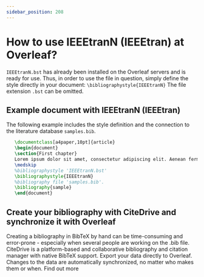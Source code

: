 ```yaml
---
sidebar_position: 208
---
```


# How to use IEEEtranN (IEEEtran) at Overleaf?
`IEEEtranN.bst` has already been installed on the Overleaf servers and is ready for use. Thus, in order to use the file in question, simply define the style directly in your document: `\bibliographystyle{IEEEtranN}` The file extension `.bst` can be omitted.

## Example document with IEEEtranN (IEEEtran)
The following example includes the style definition and the connection to the literature database `samples.bib`.
```tex
   \documentclass[a4paper,10pt]{article}
   \begin{document}
   \section{First chapter}
   Lorem ipsum dolor sit amet, consectetur adipiscing elit. Aenean fermentum justo massa, ut maximus mauris sodales et. Aenean vel elit a erat rhoncus pharetra.
   \medskip
   %bibliographystyle 'IEEEtranN.bst'
   \bibliographystyle{IEEEtranN}
   %bibliography file 'samples.bib'.
   \bibliography{sample}
   \end{document}
```

## Create your bibliography with CiteDrive and synchronize it with Overleaf
Creating a bibliography in BibTeX by hand can be time-consuming and error-prone - especially when several people are working on the .bib file. CiteDrive is a platform-based and collaborative bibliography and citation manager with native BibTeX support. Export your data directly to Overleaf. Changes to the data are automatically synchronized, no matter who makes them or when. Find out more